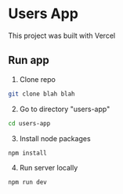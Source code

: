 # Users App
This project was built with Vercel

## Run app
1. Clone repo
```bash
git clone blah blah
```

2. Go to directory "users-app"
```bash
cd users-app
```

3. Install node packages
```bash
npm install
```

4. Run server locally
```bash
npm run dev
```